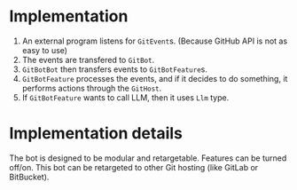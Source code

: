 # Implementation

1. An external program listens for `GitEvent`s. (Because GitHub API is not as easy to use)
2. The events are transfered to `GitBot`.
3. `GitBotBot` then transfers events to `GitBotFeature`s.
4. `GitBotFeature` processes the events, and if it decides to do something, it performs actions through the `GitHost`.
5. If `GitBotFeature` wants to call LLM, then it uses `Llm` type.

# Implementation details

The bot is designed to be modular and retargetable. Features can be turned off/on. This bot can be retargeted to other Git hosting (like GitLab or BitBucket).
